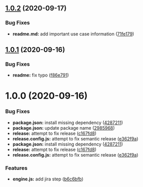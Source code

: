 ## [1.0.2](https://github.com/DawChihLiou/cz-conventional-changelog-with-jiraid-detection/compare/v1.0.1...v1.0.2) (2020-09-17)


### Bug Fixes

* **readme.md:** add important use case information ([71fe179](https://github.com/DawChihLiou/cz-conventional-changelog-with-jiraid-detection/commit/71fe1794e20cc024c6090557068cbf8e7d7373be))

## [1.0.1](https://github.com/DawChihLiou/cz-conventional-changelog-with-jiraid-detection/compare/v1.0.0...v1.0.1) (2020-09-16)


### Bug Fixes

* **readme:** fix typo ([f86e791](https://github.com/DawChihLiou/cz-conventional-changelog-with-jiraid-detection/commit/f86e791d9ee8177a1f00272f583b18ffb8d18be1))

# 1.0.0 (2020-09-16)

### Bug Fixes

- **package.json:** install missing dependency ([4287211](https://github.com/DawChihLiou/cz-conventional-changelog-with-jiraid-detection/commit/4287211eacf0d4adb5f2526969c684ac4f1535c4))
- **package.json:** update package name ([2985968](https://github.com/DawChihLiou/cz-conventional-changelog-with-jiraid-detection/commit/2985968ae3355fe8d2ea6a3de5c1415e0fe137b0))
- **release:** attempt to fix release ([c167fd8](https://github.com/DawChihLiou/cz-conventional-changelog-with-jiraid-detection/commit/c167fd8e2624674c2f80db735be42bdf7dc382d0))
- **release.config.js:** attempt to fix semantic release ([e362f9a](https://github.com/DawChihLiou/cz-conventional-changelog-with-jiraid-detection/commit/e362f9af27429f587f837716fbbd7f7b9138b75e))
- **package.json:** install missing dependency ([4287211](https://github.com/DawChihLiou/cz-conventional-changelog-with-jiraid-detection/commit/4287211eacf0d4adb5f2526969c684ac4f1535c4))
- **release:** attempt to fix release ([c167fd8](https://github.com/DawChihLiou/cz-conventional-changelog-with-jiraid-detection/commit/c167fd8e2624674c2f80db735be42bdf7dc382d0))
- **release.config.js:** attempt to fix semantic release ([e362f9a](https://github.com/DawChihLiou/cz-conventional-changelog-with-jiraid-detection/commit/e362f9af27429f587f837716fbbd7f7b9138b75e))

### Features

- **engine.js:** add jira step ([b6c6bfb](https://github.com/DawChihLiou/cz-conventional-changelog-with-jiraid-detection/commit/b6c6bfb3014a6bbb35e36892bbb6936c4319bec9))
